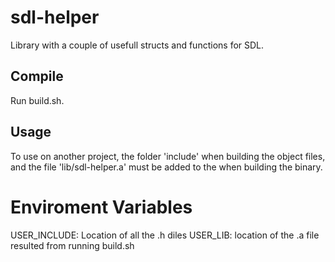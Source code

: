 # sdl-helper


Library with a couple of usefull structs and functions for SDL.

## Compile

Run build.sh.

## Usage

To use on another project, the folder 'include' when building the object files, and the file 'lib/sdl-helper.a' must be added to the when building the binary.

# Enviroment Variables

USER_INCLUDE: Location of all the .h diles
USER_LIB: location of the .a file resulted from running build.sh

